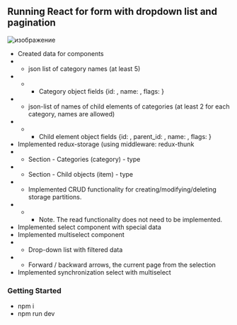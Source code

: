 ## Running React for form with dropdown list and pagination
![изображение](https://user-images.githubusercontent.com/78950640/183534965-b31afb91-100e-4124-b46a-db2740b59d05.png)

* Created data for components
 * * json list of category names (at least 5)
 * * * Category object fields {id: <int>, name: <string>, flags: <string>}
* * json-list of names of child elements of categories (at least 2 for each category, names are allowed)
* * * Child element object fields {id: <int>, parent_id: <int>, name: <string>, flags: <string>}
* Implemented redux-storage (using middleware: redux-thunk
* * Section - Categories (category) - type <Array of objects>
* * Section - Child objects (item) - type <Array of objects>
* * Implemented CRUD functionality for creating/modifying/deleting storage partitions.
* * * Note. The read functionality does not need to be implemented.
* Implemented select component with special data
* Implemented multiselect component
* * Drop-down list with filtered data 
* * Forward / backward arrows, the current page from the selection
* Implemented synchronization select with multiselect

### Getting Started
- npm i
- npm run dev
